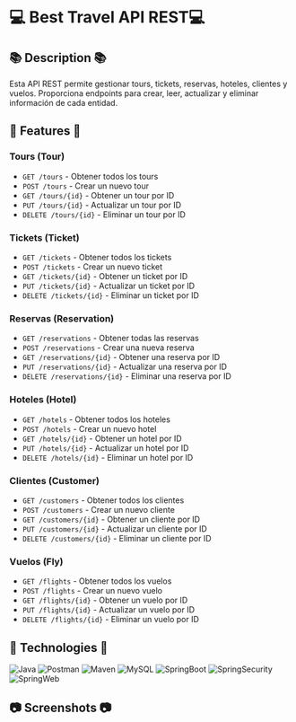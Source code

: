 # 💻 Best Travel API REST💻

## 📚 Description 📚
Esta API REST permite gestionar tours, tickets, reservas, hoteles, clientes y vuelos. Proporciona endpoints para crear, leer, actualizar y eliminar información de cada entidad.

## 🚀 Features 🚀
### Tours (Tour)
- `GET /tours` - Obtener todos los tours
- `POST /tours` - Crear un nuevo tour
- `GET /tours/{id}` - Obtener un tour por ID
- `PUT /tours/{id}` - Actualizar un tour por ID
- `DELETE /tours/{id}` - Eliminar un tour por ID

### Tickets (Ticket)
- `GET /tickets` - Obtener todos los tickets
- `POST /tickets` - Crear un nuevo ticket
- `GET /tickets/{id}` - Obtener un ticket por ID
- `PUT /tickets/{id}` - Actualizar un ticket por ID
- `DELETE /tickets/{id}` - Eliminar un ticket por ID

### Reservas (Reservation)
- `GET /reservations` - Obtener todas las reservas
- `POST /reservations` - Crear una nueva reserva
- `GET /reservations/{id}` - Obtener una reserva por ID
- `PUT /reservations/{id}` - Actualizar una reserva por ID
- `DELETE /reservations/{id}` - Eliminar una reserva por ID

### Hoteles (Hotel)
- `GET /hotels` - Obtener todos los hoteles
- `POST /hotels` - Crear un nuevo hotel
- `GET /hotels/{id}` - Obtener un hotel por ID
- `PUT /hotels/{id}` - Actualizar un hotel por ID
- `DELETE /hotels/{id}` - Eliminar un hotel por ID

### Clientes (Customer)
- `GET /customers` - Obtener todos los clientes
- `POST /customers` - Crear un nuevo cliente
- `GET /customers/{id}` - Obtener un cliente por ID
- `PUT /customers/{id}` - Actualizar un cliente por ID
- `DELETE /customers/{id}` - Eliminar un cliente por ID

### Vuelos (Fly)
- `GET /flights` - Obtener todos los vuelos
- `POST /flights` - Crear un nuevo vuelo
- `GET /flights/{id}` - Obtener un vuelo por ID
- `PUT /flights/{id}` - Actualizar un vuelo por ID
- `DELETE /flights/{id}` - Eliminar un vuelo por ID

## 🤖 Technologies 🤖
![Java](https://img.shields.io/badge/java-%23ED8B00.svg?style=for-the-badge&logo=java&logoColor=white)
![Postman](https://img.shields.io/static/v1?style=for-the-badge&message=Postman&color=orange&logo=Postman&logoColor=FFFFFF&label=)
![Maven](https://img.shields.io/static/v1?style=for-the-badge&message=Maven&color=yellow&logo=Apache&logoColor=FFFFFF&label=)
![MySQL](https://img.shields.io/static/v1?style=for-the-badge&message=MySQL&color=0099BB&logo=Mysql&logoColor=FFFFFF&label=)
![SpringBoot](https://img.shields.io/static/v1?style=for-the-badge&message=SpringBoot&color=00C0A3&logo=SpringBoot&logoColor=FFFFFF&label=)
![SpringSecurity](https://img.shields.io/static/v1?style=for-the-badge&message=Spring%20Security&color=00C0A3&logo=Springsecurity&logoColor=FFFFFF&label=)
![SpringWeb](https://img.shields.io/static/v1?style=for-the-badge&message=Spring%20Web&color=00C0A3&logo=Spring&logoColor=FFFFFF&label=)

## 📷 Screenshots 📷

		
